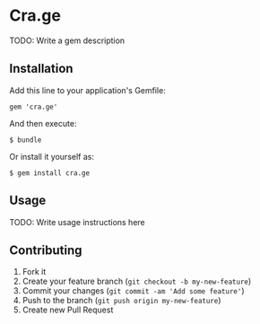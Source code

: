 # Cra.ge

TODO: Write a gem description

## Installation

Add this line to your application's Gemfile:

    gem 'cra.ge'

And then execute:

    $ bundle

Or install it yourself as:

    $ gem install cra.ge

## Usage

TODO: Write usage instructions here

## Contributing

1. Fork it
2. Create your feature branch (`git checkout -b my-new-feature`)
3. Commit your changes (`git commit -am 'Add some feature'`)
4. Push to the branch (`git push origin my-new-feature`)
5. Create new Pull Request
